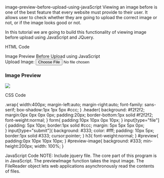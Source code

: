 image-preview-before-upload-using-javaScript
Viewing an image before is one of the best feature that every website must provide to their user. It allows user to check whether they are going to upload the correct image or not, or if the image looks good or not.

 

In this tutorial we are going to build this functionality of viewing image before upload using JavaScript and JQuery.

 

HTML Code
 

<div class="wrap">
<div class="header">Image Preview Before Upload using JavaScript </div>
<form method="post" action="">
<label for="upload">Upload Image: </label>
<input type="file" name="upload" id="upload" onchange="previewImage(this);">
</form>


<div id="preview">
<h3>Image Preview</h3>
<img src="http://via.placeholder.com/380x200" id="preview-image">
</div>


</div>

 
CSS Code
 

.wrap{
  width:400px;
  margin-left:auto;
  margin-right:auto;
  font-family: sans-serif;
  box-shadow:1px 1px 5px #ccc;
}
.header{
  background: #f2f2f2;
  margin:0px 0px 0px 0px;
  padding:20px;
  border-bottom:1px solid #f2f2f2;
  font-weight:normal;
}
form{
  padding:10px 10px 0px 10px;
}
input[type="file"]{
  padding: 5px 10px;
  border:1px solid #ccc;
  margin: 5px 5px 5px 0px;	
}
input[type="submit"]{
  background: #333;
  color: #fff;
  padding: 10px 5px;
  border:1px solid #333;
  cursor:pointer;
}
h3{
  font-weight:normal;
}
#preview{
  padding:0px 10px 10px 10px;
}
#preview-image{
  background: #333;
  min-height:200px;
  width: 100%;
}
 
JavaScript Code
NOTE: Include jquery file.
The core part of this program is in JavaScript. The previewImage function takes the input image. The FileReader object lets web applications asynchronously read the contents of files.

 


<script src="jquery-1.9.1.js"></script>
<script>
function previewImage(input) {
  if (input.files && input.files[0]) {
    var reader = new FileReader();
    reader.onload = function (e) {
      $('#preview-image').attr('src', e.target.result);
    }
    reader.readAsDataURL(input.files[0]);
  }
}
</script>
